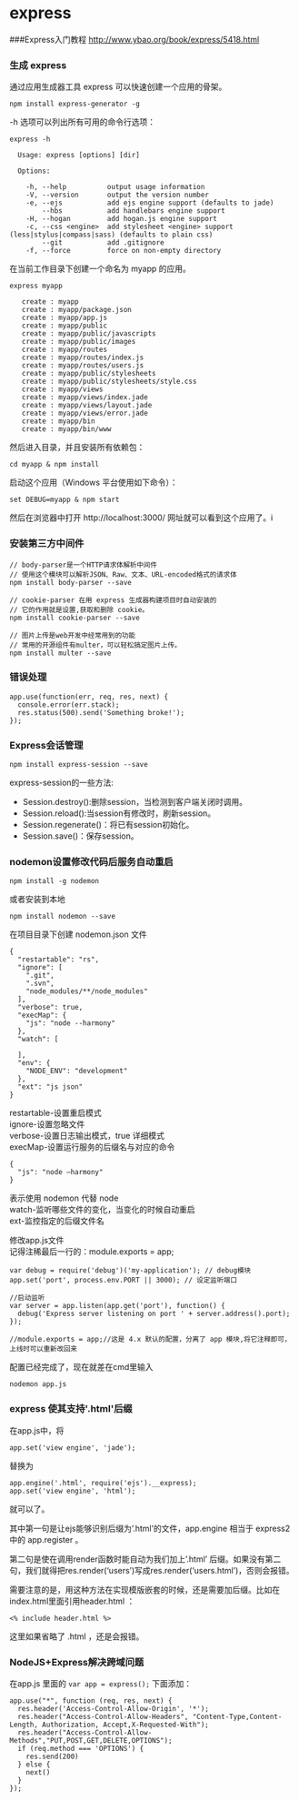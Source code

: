 # express
###Express入门教程
http://www.ybao.org/book/express/5418.html

### 生成 express
通过应用生成器工具 express 可以快速创建一个应用的骨架。
```
npm install express-generator -g
```

-h 选项可以列出所有可用的命令行选项：

```
express -h

  Usage: express [options] [dir]

  Options:

    -h, --help          output usage information
    -V, --version       output the version number
    -e, --ejs           add ejs engine support (defaults to jade)
        --hbs           add handlebars engine support
    -H, --hogan         add hogan.js engine support
    -c, --css <engine>  add stylesheet <engine> support (less|stylus|compass|sass) (defaults to plain css)
        --git           add .gitignore
    -f, --force         force on non-empty directory
```

在当前工作目录下创建一个命名为 myapp 的应用。

```
express myapp

   create : myapp
   create : myapp/package.json
   create : myapp/app.js
   create : myapp/public
   create : myapp/public/javascripts
   create : myapp/public/images
   create : myapp/routes
   create : myapp/routes/index.js
   create : myapp/routes/users.js
   create : myapp/public/stylesheets
   create : myapp/public/stylesheets/style.css
   create : myapp/views
   create : myapp/views/index.jade
   create : myapp/views/layout.jade
   create : myapp/views/error.jade
   create : myapp/bin
   create : myapp/bin/www
```

然后进入目录，并且安装所有依赖包：
```
cd myapp & npm install
```

启动这个应用（Windows 平台使用如下命令）：
```
set DEBUG=myapp & npm start
```
然后在浏览器中打开 http://localhost:3000/ 网址就可以看到这个应用了。i

### 安装第三方中间件

```
// body-parser是一个HTTP请求体解析中间件
// 使用这个模块可以解析JSON、Raw、文本、URL-encoded格式的请求体
npm install body-parser --save 

// cookie-parser 在用 express 生成器构建项目时自动安装的
// 它的作用就是设置,获取和删除 cookie。
npm install cookie-parser --save 

// 图片上传是web开发中经常用到的功能
// 常用的开源组件有multer，可以轻松搞定图片上传。
npm install multer --save

```

### 错误处理

```
app.use(function(err, req, res, next) {
  console.error(err.stack);
  res.status(500).send('Something broke!');
});
```

### Express会话管理
```
npm install express-session --save
```

express-session的一些方法:
* Session.destroy():删除session，当检测到客户端关闭时调用。
* Session.reload():当session有修改时，刷新session。
* Session.regenerate()：将已有session初始化。
* Session.save()：保存session。

### nodemon设置修改代码后服务自动重启
```
npm install -g nodemon
```
或者安装到本地
```
npm install nodemon --save
```
在项目目录下创建 nodemon.json 文件
```
{
  "restartable": "rs",
  "ignore": [
    ".git",
    ".svn",
    "node_modules/**/node_modules"
  ],
  "verbose": true,
  "execMap": {
    "js": "node --harmony"
  },
  "watch": [

  ],
  "env": {
    "NODE_ENV": "development"
  },
  "ext": "js json"
}
```
restartable-设置重启模式 <br>
ignore-设置忽略文件 <br>
verbose-设置日志输出模式，true 详细模式 <br>
execMap-设置运行服务的后缀名与对应的命令 <br>
```
{ 
  "js": "node –harmony" 
} 
```
表示使用 nodemon 代替 node <br>
watch-监听哪些文件的变化，当变化的时候自动重启 <br>
ext-监控指定的后缀文件名<br>

修改app.js文件 <br>
记得注稀最后一行的：module.exports = app;<br>
```
var debug = require('debug')('my-application'); // debug模块
app.set('port', process.env.PORT || 3000); // 设定监听端口

//启动监听
var server = app.listen(app.get('port'), function() {
  debug('Express server listening on port ' + server.address().port);
});

//module.exports = app;//这是 4.x 默认的配置，分离了 app 模块,将它注释即可，上线时可以重新改回来
```
配置已经完成了，现在就差在cmd里输入
```
nodemon app.js
```

### express 使其支持'.html'后缀
在app.js中，将
```
app.set('view engine', 'jade');
```
替换为
```
app.engine('.html', require('ejs').__express);
app.set('view engine', 'html');
```
就可以了。

其中第一句是让ejs能够识别后缀为’.html’的文件，app.engine 相当于 express2 中的 app.register 。

第二句是使在调用render函数时能自动为我们加上’.html’ 后缀。如果没有第二句，我们就得把res.render(‘users’)写成res.render(‘users.html’)，否则会报错。

需要注意的是，用这种方法在实现模版嵌套的时候，还是需要加后缀。比如在index.html里面引用header.html ：
```
<% include header.html %>
```
这里如果省略了 .html ，还是会报错。

  
### NodeJS+Express解决跨域问题
在app.js 里面的 ```var app = express();``` 下面添加：
```
app.use("*", function (req, res, next) {
  res.header('Access-Control-Allow-Origin', '*');
  res.header("Access-Control-Allow-Headers", "Content-Type,Content-Length, Authorization, Accept,X-Requested-With");
  res.header("Access-Control-Allow-Methods","PUT,POST,GET,DELETE,OPTIONS");
  if (req.method === 'OPTIONS') {
    res.send(200)
  } else {
    next()
  }
});
```